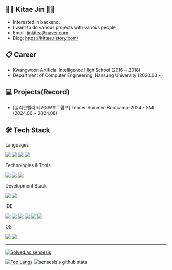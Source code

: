 👨‍💻 Kitae Jin 👨‍💻
---
- Interested in backend.
- I want to do various projects with various people
- Email: jinkitea@naver.com
- Blog: https://kittae.tistory.com/

📋 Career
---
- Kwangwoon Artificial Intelligence High School (2016 ~ 2018)
- Department of Computer Engineering, Hansung University (2020.03 ~)

💻 Projects(Record)
---
- [실리콘벨리 테커SW부트캠프] Tehcer Summer-Bootcamp-2024 - SML (2024.06 ~ 2024.08)

🛠️ Tech Stack
---
Languages

<img src="https://img.shields.io/badge/c-A8B9CC?style=for-the-badge&logo=C&logoColor=white"> <img src="https://img.shields.io/badge/C++-00599C?style=for-the-badge&logo=cplusplus&logoColor=white">  <img src="https://img.shields.io/badge/JAVA-007396?style=for-the-badge&logo=Java&logoColor=white"> <img src="https://img.shields.io/badge/Python-FFD43B?style=for-the-badge&logo=python&logoColor=blue">

Technologies & Tools

<img src="https://img.shields.io/badge/SpringBoot-6DB33F?style=for-the-badge&logo=springboot&logoColor=white"> <img src="https://img.shields.io/badge/fastapi-009688?style=for-the-badge&logo=fastapi&logoColor=ffffff"/> <img src="https://img.shields.io/badge/React-61DAFB?style=for-the-badge&logo=react&logoColor=white">

Development Stack

<img src="https://img.shields.io/badge/Elastic_Stack-005571?style=for-the-badge&logo=elastic&logoColor=white"> <img src="https://img.shields.io/badge/Docker-2496ED?style=for-the-badge&logo=docker&logoColor=white">

IDE

<img src="https://img.shields.io/badge/Visual_Studio-5C2D91?style=for-the-badge&logo=visualstudio&logoColor=white"> <img src="https://img.shields.io/badge/VS_Code-007ACC?style=for-the-badge&logo=visualstudiocode&logoColor=white"> <img src="https://img.shields.io/badge/Android_Studio-3DDC84?style=for-the-badge&logo=androidstudio&logoColor=white"> <img src="https://img.shields.io/badge/Eclipse_IDE-2C2255?style=for-the-badge&logo=eclipse&logoColor=white"> <img src="https://img.shields.io/badge/IntelliJ_IDEA-FF6F00?style=for-the-badge&logo=intellijidea&logoColor=white"> <img src="https://img.shields.io/badge/PyCharm-3776AB?style=for-the-badge&logo=pycharm&logoColor=white">



OS

<img src="https://img.shields.io/badge/macos-000000?style=for-the-badge&logo=macos&logoColor=white"> <img src="https://img.shields.io/badge/windows-0078D6?style=for-the-badge&logo=windows&logoColor=white"> 

---
[![Solved.ac.sensesis](http://mazassumnida.wtf/api/v2/generate_badge?boj=sensesis)](https://solved.ac/profile/sensesis)

[![Top Langs](https://github-readme-stats.vercel.app/api/top-langs/?username=sensesis&layout=compact)](https://github.com/sensesis/github-readme-stats) 
![sensesis's github stats](https://github-readme-stats.vercel.app/api?username=sensesis&show_icons=true)
